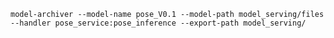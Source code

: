 `model-archiver --model-name pose_V0.1 --model-path model_serving/files --handler pose_service:pose_inference --export-path model_serving/`
